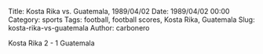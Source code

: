 Title: Kosta Rika vs. Guatemala, 1989/04/02
Date: 1989/04/02 00:00
Category: sports
Tags: football, football scores, Kosta Rika, Guatemala
Slug: kosta-rika-vs-guatemala
Author: carbonero


Kosta Rika 2 - 1 Guatemala
